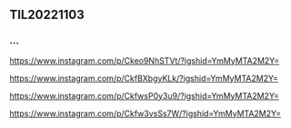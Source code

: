## TIL20221103
### ...

https://www.instagram.com/p/Ckeo9NhSTVt/?igshid=YmMyMTA2M2Y=

https://www.instagram.com/p/CkfBXbgyKLk/?igshid=YmMyMTA2M2Y=

https://www.instagram.com/p/CkfwsP0y3u9/?igshid=YmMyMTA2M2Y=

https://www.instagram.com/p/Ckfw3vsSs7W/?igshid=YmMyMTA2M2Y=

